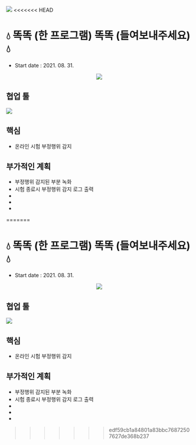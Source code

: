 <img src="https://capsule-render.vercel.app/api?type=soft&color=33b9cc&height=300&section=header&text=DDOK DDOK&fontSize=90&animation=twinkling&fontAlign=48&desc=Capstone Design Project.&descAlignY=65&descAlign=68" />
<<<<<<< HEAD

# :droplet: 똑똑 (한 프로그램) 똑똑 (들여보내주세요) :droplet:
- Start date : 2021. 08. 31.
<p align= 'center'>
<a href="https://github.com/choisunghwan/ddokddok/labels/Idea">
    <img src="https://img.shields.io/badge/IDEA ISSUE-%23F7DF1E?&logoColor=black&style=for-the-badge&&logoColor=white"/>
  </a>
</p>

## 협업 툴
<img src="https://img.shields.io/badge/Slack-4A154B?style=flat-square&logo=Slack&logoColor=white"/></a>


## 핵심
- 온라인 시험 부정행위 감지 

## 부가적인 계획
- 부정행위 감지된 부분 녹화
- 시험 종료시 부정행위 감지 로그 출력
- 
- 
- 
=======

# :droplet: 똑똑 (한 프로그램) 똑똑 (들여보내주세요) :droplet:
- Start date : 2021. 08. 31.
<p align= 'center'>
<a href="https://github.com/choisunghwan/ddokddok/labels/Idea">
    <img src="https://img.shields.io/badge/IDEA ISSUE-%23F7DF1E?&logoColor=black&style=for-the-badge&&logoColor=white"/>
  </a>
</p>

## 협업 툴
<img src="https://img.shields.io/badge/Slack-4A154B?style=flat-square&logo=Slack&logoColor=white"/></a>


## 핵심
- 온라인 시험 부정행위 감지 

## 부가적인 계획
- 부정행위 감지된 부분 녹화
- 시험 종료시 부정행위 감지 로그 출력
- 
- 
- 

>>>>>>> edf59cb1a84801a83bbc76872507627de368b237
